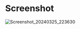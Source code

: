  # Screenshot

 ![Screenshot_20240325_223630](https://github.com/Chetan-Satone/Ecommerce/assets/102713932/a1ae44a8-f4f9-4afb-96f3-50173480a3a8)
